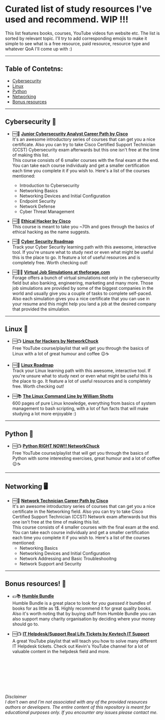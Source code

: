 # Curated list of study resources I've used and recommend. WIP !!!
This list features books, courses, YouTube videos fun website etc. The list is sorted by relevant topic. I'll try to add corresponding emojis to make it simple to see what is a free resource, paid resource, resource type and whatever QoA I'll come up with :)

***

## Table of Contetns:
- [Cybersecurity](#cybersecurity)
- [Linux](#linux)
- [Python](#python)
- [Networking](#networking)
- [Bonus resources](#bonus)


***

## Cybersecurity 🔐 <a name="cybersecurity"></a>
* 🆓📝 [**Junior Cybersecurity Analyst Career Path by Cisco**](https://www.netacad.com/career-paths/cybersecurity?courseLang=en-US) \
  It's an awesome introductory series of courses that can get you a nice certificate. Also you can try to take Cisco Certified Support Technician (CCST) Cybersecurity exam afterwards but this one isn't free at the time of making this list.\
  This course consists of 6 smaller courses with the final exam at the end. You can take each course individualy and get a smaller certification each time you complete it if you wish to. Here's a list of the courses mentioned:
  * Introduction to Cybersecurity
  * Networking Basics
  * Networking Devices and Initial Configuration
  * Endpoint Security
  * Network Defense
  * Cyber Threat Management
    
* 🆓📝 [**Ethical Hacker by Cisco**](https://www.netacad.com/courses/ethical-hacker?courseLang=en-US) \
  This course is meant to take you ~70h and goes through the basics of ethical hacking as the name suggests.

* 🆓📜 [**Cyber Security Roadmap**](https://roadmap.sh/cyber-security) \
  Track your Cyber Security learning path with this awesome, interactive tool. If you're unsure what to study next or even what might be useful this is the place to go. It feature a lot of useful resources and is completely free. Worth checking out!

* 🆓👨‍💻 [**Virtual Job Simulations at theforage.com**](https://www.theforage.com/simulations) \
  Forage offers a bunch of virtual simulations not only in the cybersecurity field but also banking, engineering, marketing and many more. Those job simulations are provided by some of the biggest companies in the world and usually give you a couple of tasks to complete self-paced. Also each simulation gives you a nice certificate that you can use in your resume and this might help you land a job at the desired company that provided the simulation.

***

## Linux 🐧 <a name="linux"></a>
* 🆓📺 [**Linux for Hackers by NetworkChuck**](https://www.youtube.com/playlist?list=PLIhvC56v63IJIujb5cyE13oLuyORZpdkL)\
  Free YouTube course/playlist that will get you through the basics of Linux with a lot of great humour and coffee 😉☕

* 🆓📜 [**Linux Roadmap**](https://roadmap.sh/linux) \
  Track your Linux learning path with this awesome, interactive tool. If you're unsure what to study next or even what might be useful this is the place to go. It feature a lot of useful resources and is completely free. Worth checking out!

* 🆓📚 [**The Linux Command Line by William Shotts**](https://sourceforge.net/projects/linuxcommand/files/TLCL/24.11/TLCL-24.11.pdf/download) \
  600 pages of pure Linux knowledge, everything from basics of system management to bash scripting, with a lot of fun facts that will make studying a lot more enjoyable :)

***

## Python 🐍 <a name="python"></a>
* 🆓📺 [**Python RIGHT NOW!!  NetworkChuck**](https://www.youtube.com/playlist?list=PLIhvC56v63ILPDA2DQBv0IKzqsWTZxCkp)\
  Free YouTube course/playlist that will get you through the basics of Python with some interesting exercises, great humour and a lot of coffee 😉☕

***

## Networking 🖥 <a name="networking"></a>
* 🆓📝 [**Network Technician Career Path by Cisco**](https://www.netacad.com/career-paths/network-technician?courseLang=en-US)\
  It's an awesome introductory series of courses that can get you a nice certificate in the Networking field. Also you can try to take Cisco Certified Support Technician (CCST) Network exam afterwards but this one isn't free at the time of making this list.\
  This course consists of 4 smaller courses with the final exam at the end. You can take each course individualy and get a smaller certification each time you complete it if you wish to. Here's a list of the courses mentioned:
  * Networking Basics
  * Networking Devices and Initial Configuration
  * Network Addressing and Basic Troubleshooitng
  * Network Support and Security

***

## Bonus resources! 🎁 <a name="bonus"></a>
* 💵📚 [**Humble Bundle**](https://www.humblebundle.com)\
  Humble Bundle is a great place to look for *you guessed it* bundles of books for as little as 1$. Highly recommend it for great quality books. Also it's worth noting that by buying stuff from Humble Bundle you can also support many charity organisation by deciding where your money should go to.

* 🆓📺 [**IT Helpdesk/Support Real Life Tickets by Kevtech IT Support**](https://www.youtube.com/playlist?list=PLdh13bXVc6-mjvXjY25U-1eF63ZH6CeX8)\
  A great YouTube playlist that will teach you how to solve many different IT Helpdesk tickets. Check out Kevin's YouTube channel for a lot of valuable content in the helpdesk field and more.

<br/><br/>
<br/><br/>
<br/><br/>

*Disclaimer\
I don't own and I'm not associated with any of the provided resources authors or developers. The entire content of this repository is meant for educational purposes only. If you encounter any issues please contact me.*
